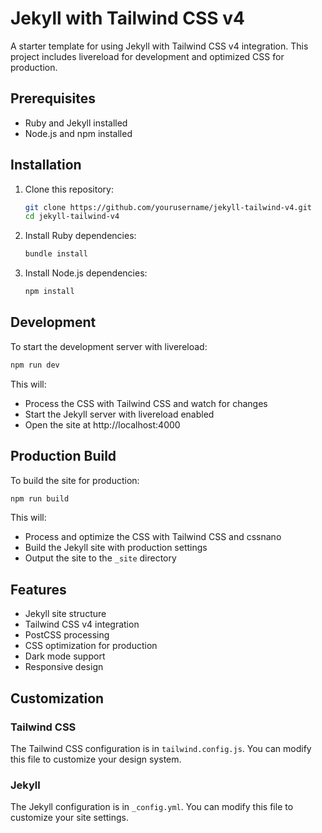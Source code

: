 # Jekyll with Tailwind CSS v4

A starter template for using Jekyll with Tailwind CSS v4 integration. This project includes livereload for development and optimized CSS for production.

## Prerequisites

- Ruby and Jekyll installed
- Node.js and npm installed

## Installation

1. Clone this repository:

   ```bash
   git clone https://github.com/yourusername/jekyll-tailwind-v4.git
   cd jekyll-tailwind-v4
   ```

2. Install Ruby dependencies:

   ```bash
   bundle install
   ```

3. Install Node.js dependencies:
   ```bash
   npm install
   ```

## Development

To start the development server with livereload:

```bash
npm run dev
```

This will:

- Process the CSS with Tailwind CSS and watch for changes
- Start the Jekyll server with livereload enabled
- Open the site at http://localhost:4000

## Production Build

To build the site for production:

```bash
npm run build
```

This will:

- Process and optimize the CSS with Tailwind CSS and cssnano
- Build the Jekyll site with production settings
- Output the site to the `_site` directory

## Features

- Jekyll site structure
- Tailwind CSS v4 integration
- PostCSS processing
- CSS optimization for production
- Dark mode support
- Responsive design

## Customization

### Tailwind CSS

The Tailwind CSS configuration is in `tailwind.config.js`. You can modify this file to customize your design system.

### Jekyll

The Jekyll configuration is in `_config.yml`. You can modify this file to customize your site settings.
